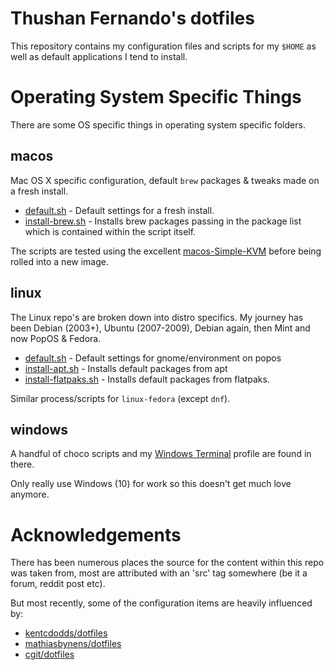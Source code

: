 # Thushan Fernando's dotfiles

This repository contains my configuration files and scripts for my `$HOME` as well as default applications I tend to install.

# Operating System Specific Things

There are some OS specific things in operating system specific folders.

## macos

Mac OS X specific configuration, default `brew` packages & tweaks made on a fresh install.

- [default.sh](macos/default.sh) - Default settings for a fresh install.
- [install-brew.sh](macos/install-brew.sh) - Installs brew packages passing in the package list which is contained within the script itself.

The scripts are tested using the excellent [macos-Simple-KVM](https://github.com/foxlet/macOS-Simple-KVM) before being rolled into a new image.

## linux

The Linux repo's are broken down into distro specifics. My journey has been Debian (2003+), Ubuntu (2007-2009), Debian again, then Mint and now PopOS & Fedora.

- [default.sh](linux-popos/default.sh) - Default settings for gnome/environment on popos
- [install-apt.sh](linux-popos/install-apt.sh) - Installs default packages from apt
- [install-flatpaks.sh](linux-popos/install-flatpaks.sh) - Installs default packages from flatpaks.

Similar process/scripts for `linux-fedora` (except `dnf`).

## windows

A handful of choco scripts and my [Windows Terminal](https://github.com/thushan/dotfiles/blob/main/windows/windows-terminal/settings.json) profile are found in there.

Only really use Windows (10) for work so this doesn't get much love anymore.

# Acknowledgements

There has been numerous places the source for the content within this repo was taken from, most are attributed with an 'src' tag somewhere (be it a forum, reddit post etc). 

But most recently, some of the configuration items are heavily influenced by:

* [kentcdodds/dotfiles](https://github.com/kentcdodds/dotfiles)
* [mathiasbynens/dotfiles](https://github.com/mathiasbynens/dotfiles)
* [cgit/dotfiles](https://dev.sanctum.geek.nz/cgit/dotfiles.git/about/)